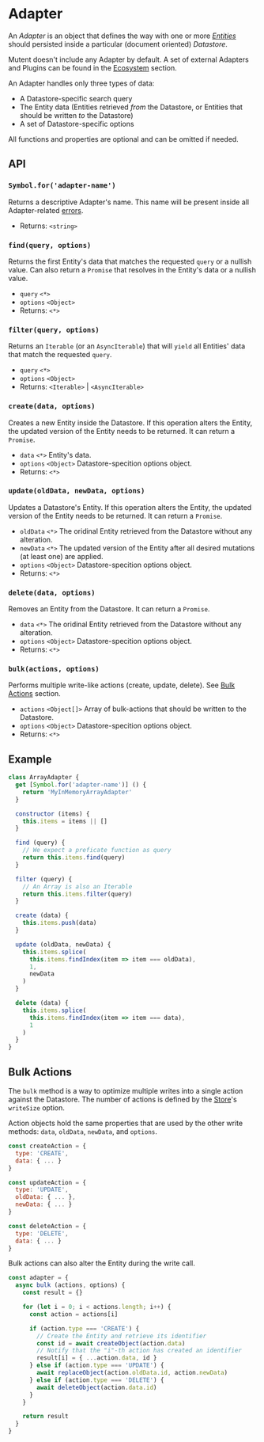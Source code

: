 # Adapter

An _Adapter_ is an object that defines the way with one or more [_Entities_](./entity.md) should persisted inside a particular (document oriented) _Datastore_.

Mutent doesn't include any Adapter by default. A set of external Adapters and Plugins can be found in the [Ecosystem](./ecosystem.md) section.

An Adapter handles only three types of data:
- A Datastore-specific search query
- The Entity data (Entities retrieved _from_ the Datastore, or Entities that should be written _to_ the Datastore)
- A set of Datastore-specific options

All functions and properties are optional and can be omitted if needed.

## API

### `Symbol.for('adapter-name')`

Returns a descriptive Adapter's name. This name will be present inside all Adapter-related [errors](./errors.md).

- Returns: `<string>`

### `find(query, options)`

Returns the first Entity's data that matches the requested `query` or a nullish value. Can also return a `Promise` that resolves in the Entity's data or a nullish value.

- `query` `<*>`
- `options` `<Object>`
- Returns: `<*>`

### `filter(query, options)`

Returns an `Iterable` (or an `AsyncIterable`) that will `yield` all Entities' data that match the requested `query`.

- `query` `<*>`
- `options` `<Object>`
- Returns: `<Iterable>` | `<AsyncIterable>`

### `create(data, options)`

Creates a new Entity inside the Datastore. If this operation alters the Entity, the updated version of the Entity needs to be returned. It can return a `Promise`.

- `data` `<*>` Entity's data.
- `options` `<Object>` Datastore-specition options object.
- Returns: `<*>`

### `update(oldData, newData, options)`

Updates a Datastore's Entity. If this operation alters the Entity, the updated version of the Entity needs to be returned. It can return a `Promise`.

- `oldData` `<*>` The oridinal Entity retrieved from the Datastore without any alteration.
- `newData` `<*>` The updated version of the Entity after all desired mutations (at least one) are applied.
- `options` `<Object>` Datastore-specition options object.
- Returns: `<*>`

### `delete(data, options)`

Removes an Entity from the Datastore. It can return a `Promise`.

- `data` `<*>` The oridinal Entity retrieved from the Datastore without any alteration.
- `options` `<Object>` Datastore-specition options object.
- Returns: `<*>`

### `bulk(actions, options)`

Performs multiple write-like actions (create, update, delete). See [Bulk Actions](#bulk-actions) section.

- `actions` `<Object[]>` Array of bulk-actions that should be written to the Datastore.
- `options` `<Object>` Datastore-specition options object.
- Returns: `<*>`

## Example

```javascript
class ArrayAdapter {
  get [Symbol.for('adapter-name')] () {
    return 'MyInMemoryArrayAdapter'
  }

  constructor (items) {
    this.items = items || []
  }

  find (query) {
    // We expect a preficate function as query
    return this.items.find(query)
  }

  filter (query) {
    // An Array is also an Iterable
    return this.items.filter(query)
  }

  create (data) {
    this.items.push(data)
  }

  update (oldData, newData) {
    this.items.splice(
      this.items.findIndex(item => item === oldData),
      1,
      newData
    )
  }

  delete (data) {
    this.items.splice(
      this.items.findIndex(item => item === data),
      1
    )
  }
}
```

## Bulk Actions

The `bulk` method is a way to optimize multiple writes into a single action against the Datastore. The number of actions is defined by the [Store](./store.md)'s `writeSize`  option.

Action objects hold the same properties that are used by the other write methods: `data`, `oldData`, `newData`, and `options`.

```javascript
const createAction = {
  type: 'CREATE',
  data: { ... }
}

const updateAction = {
  type: 'UPDATE',
  oldData: { ... },
  newData: { ... }
}

const deleteAction = {
  type: 'DELETE',
  data: { ... }
}
```

Bulk actions can also alter the Entity during the write call.

```javascript
const adapter = {
  async bulk (actions, options) {
    const result = {}

    for (let i = 0; i < actions.length; i++) {
      const action = actions[i]

      if (action.type === 'CREATE') {
        // Create the Entity and retrieve its identifier
        const id = await createObject(action.data)
        // Notify that the "i"-th action has created an identifier
        result[i] = { ...action.data, id }
      } else if (action.type === 'UPDATE') {
        await replaceObject(action.oldData.id, action.newData)
      } else if (action.type === 'DELETE') {
        await deleteObject(action.data.id)
      }
    }

    return result
  }
}
```
